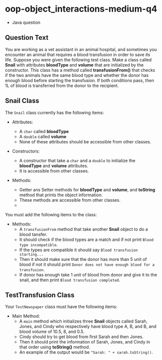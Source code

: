 # oop-object_interactions-medium-q4

- Java question

## Question Text

You are working as a vet assistant in an animal hospital, and sometimes you encounter an animal that requires a blood
transfusion in order to save its life. Suppose you were given the following test class. Make a class called **Snail**
with attributes **bloodType** and **volume** that are initialized by the constructor. This class has a method called
**transfusionFrom()** that checks if the two animals have the same blood type and whether the donor has enough blood
before starting the transfusion. If both conditions pass, then 1L of blood is transferred from the donor to the
recipient.

## Snail Class

The `Snail` class currently has the following items:

- Attributes:
    - A `char` called **bloodType**
    - A `double` called **volume**
    - None of these attributes should be accessible from other classes.

- Constructors:
    - A constructor that take a `char` and a `double` to initialize the **bloodType** and **volume** attributes.
    - It is accessible from other classes.

- Methods:
    - Getter ans Setter methods for **bloodType** and **volume**, and  **toString** method that prints the object
      information.
    - These methods are accessible from other classes.
    -

You must add the following items to the class:

- Methods:
    - A `transfusionFrom` method that take another **Snail** object to do a blood tansfer.
    - It should check if the blood types are a match and if not print `Blood type incompatible`.
    - If the types are compatible it should say `Blood transfusion starting...`
    - Then it should make sure that the donor has more than 5 unit of blood if not
      it should print `Donor does not have enough blood for a transfusion`.
    - If donor has enough take 1 unit of blood from donor
      and give it to the snail, and then print `Blood transfusion completed`.

## TestTransfusion Class

Your `TestNewspaper` class must have the following items:

- Main Method:
    - A `main` method which initializes three **Snail** objects called Sarah, Jones, and Cindy who respectively have
      blood type A, B, and B, and blood volume of 10.5, 8, and 0.5.
    - Cindy should try to get blood from first Sarah and then Jones.
    - Then it should print the information of Sarah, Jones, and Cindy in that order using **toString()** method.
    - An example of the output would be `"Sarah: " + sarah.toString()`.